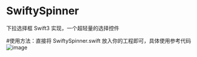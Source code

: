 # SwiftySpinner
下拉选择框 Swift3 实现，一个超轻量的选择控件

#使用方法：直接将 SwiftySpinner.swift 放入你的工程即可，具体使用参考代码
![image](https://github.com/LoveAlwaysYoung/SwiftySpinner/blob/master/SwiftySpinner/SwiftySpinner/SwiftySpinner.gif ) 
